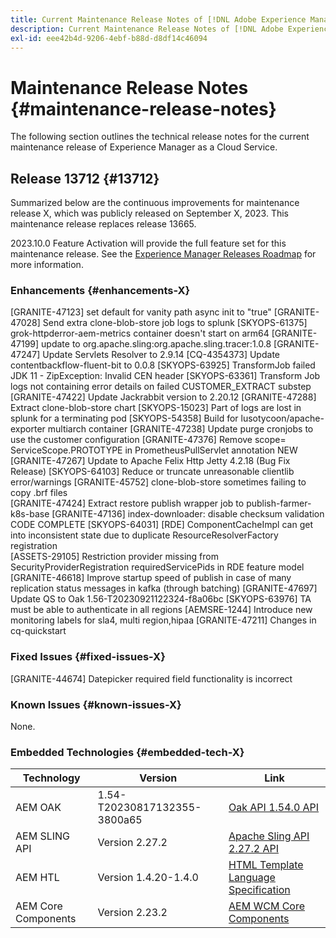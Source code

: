 ```yaml
---
title: Current Maintenance Release Notes of [!DNL Adobe Experience Manager] as a Cloud Service.
description: Current Maintenance Release Notes of [!DNL Adobe Experience Manager] as a Cloud Service.
exl-id: eee42b4d-9206-4ebf-b88d-d8df14c46094
---
```

# Maintenance Release Notes {#maintenance-release-notes}

The following section outlines the technical release notes for the current maintenance release of Experience Manager as a Cloud Service.

## Release 13712 {#13712}

Summarized below are the continuous improvements for maintenance release X, which was publicly released on September X, 2023. This maintenance release replaces release 13665.

2023.10.0 Feature Activation will provide the full feature set for this maintenance release. See the [Experience Manager Releases Roadmap](https://experienceleague.adobe.com/docs/experience-manager-release-information/aem-release-updates/update-releases-roadmap.html) for more information.

### Enhancements {#enhancements-X}

[GRANITE-47123] set default for vanity path async init to "true"
[GRANITE-47028] Send extra clone-blob-store job logs to splunk
[SKYOPS-61375]  grok-httpderror-aem-metrics container doesn't start on arm64
[GRANITE-47199]  update to org.apache.sling:org.apache.sling.tracer:1.0.8
[GRANITE-47247] Update Servlets Resolver to 2.9.14
[CQ-4354373]  Update contentbackflow-fluent-bit to 0.0.8
[SKYOPS-63925] TransformJob failed JDK 11 - ZipException: Invalid CEN header
[SKYOPS-63361] Transform Job logs not containing error details on failed CUSTOMER_EXTRACT substep
[GRANITE-47422] Update Jackrabbit version to 2.20.12
[GRANITE-47288] Extract clone-blob-store chart
[SKYOPS-15023] Part of logs are lost in splunk for a terminating pod
[SKYOPS-54358] Build for lusotycoon/apache-exporter multiarch container 
[GRANITE-47238] Update purge cronjobs to use the customer configuration
[GRANITE-47376] Remove scope= ServiceScope.PROTOTYPE in PrometheusPullServlet annotation NEW
[GRANITE-47267] Update to Apache Felix Http Jetty 4.2.18 (Bug Fix Release)
[SKYOPS-64103] Reduce or truncate unreasonable clientlib error/warnings
[GRANITE-45752] clone-blob-store sometimes failing to copy .brf files  
[GRANITE-47424] Extract restore publish wrapper job to publish-farmer-k8s-base
[GRANITE-47136] index-downloader: disable checksum validation CODE COMPLETE
[SKYOPS-64031] [RDE] ComponentCacheImpl can get into inconsistent state due to duplicate ResourceResolverFactory registration  
[ASSETS-29105] Restriction provider missing from SecurityProviderRegistration requiredServicePids in RDE feature model
[GRANITE-46618] Improve startup speed of publish in case of many replication status messages in kafka (through batching)
[GRANITE-47697] Update QS to Oak 1.56-T20230921122324-f8a06bc
[SKYOPS-63976] TA must be able to authenticate in all regions
[AEMSRE-1244] Introduce new monitoring labels for sla4, multi region,hipaa
[GRANITE-47211] Changes in cq-quickstart


### Fixed Issues {#fixed-issues-X}

[GRANITE-44674] Datepicker required field functionality is incorrect

### Known Issues {#known-issues-X}

None.

### Embedded Technologies {#embedded-tech-X}

|Technology|Version|Link|
|---|---|---|
|AEM OAK |1.54-T20230817132355-3800a65|[Oak API 1.54.0 API](https://www.javadoc.io/doc/org.apache.jackrabbit/oak-api/1.54.0/index.html)| 
|AEM SLING API |Version 2.27.2 |[Apache Sling API 2.27.2 API](https://www.javadoc.io/doc/org.apache.sling/org.apache.sling.api/latest/index.html)|
|AEM HTL|Version 1.4.20-1.4.0 |[HTML Template Language Specification](https://github.com/adobe/htl-spec)|
|AEM Core Components|Version 2.23.2|[AEM WCM Core Components](https://github.com/adobe/aem-core-wcm-components)|
